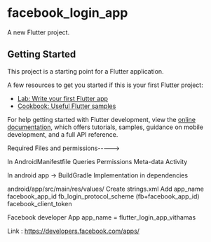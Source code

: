 # facebook_login_app

A new Flutter project.

## Getting Started

This project is a starting point for a Flutter application.

A few resources to get you started if this is your first Flutter project:

- [Lab: Write your first Flutter app](https://docs.flutter.dev/get-started/codelab)
- [Cookbook: Useful Flutter samples](https://docs.flutter.dev/cookbook)

For help getting started with Flutter development, view the
[online documentation](https://docs.flutter.dev/), which offers tutorials,
samples, guidance on mobile development, and a full API reference.

Required Files and permissions----->

In AndroidManifestfile 
Queries
Permissions
Meta-data
Activity

In android app -> BuildGradle
Implementation in dependencies

android/app/src/main/res/values/
Create strings.xml
Add app_name
facebook_app_id
fb_login_protocol_scheme (fb+facebook_app_id)
facebook_client_token


Facebook developer App
app_name = flutter_login_app_vithamas

Link : https://developers.facebook.com/apps/

